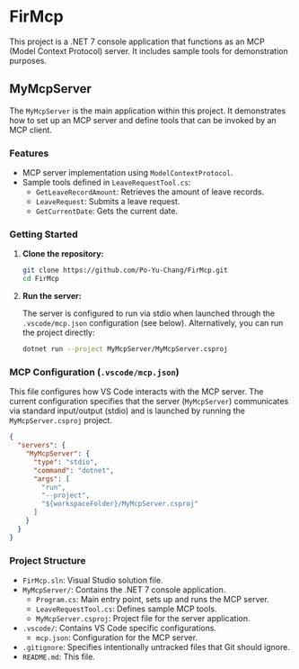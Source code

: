 # FirMcp

This project is a .NET 7 console application that functions as an MCP (Model Context Protocol) server. It includes sample tools for demonstration purposes.

## MyMcpServer

The `MyMcpServer` is the main application within this project. It demonstrates how to set up an MCP server and define tools that can be invoked by an MCP client.

### Features

* MCP server implementation using `ModelContextProtocol`.
* Sample tools defined in `LeaveRequestTool.cs`:
  * `GetLeaveRecordAmount`: Retrieves the amount of leave records.
  * `LeaveRequest`: Submits a leave request.
  * `GetCurrentDate`: Gets the current date.

### Getting Started

1. **Clone the repository:**

   ```bash
   git clone https://github.com/Po-Yu-Chang/FirMcp.git
   cd FirMcp
   ```

2. **Run the server:**

   The server is configured to run via stdio when launched through the `.vscode/mcp.json` configuration (see below).
   Alternatively, you can run the project directly:

   ```bash
   dotnet run --project MyMcpServer/MyMcpServer.csproj
   ```

### MCP Configuration (`.vscode/mcp.json`)

This file configures how VS Code interacts with the MCP server. The current configuration specifies that the server (`MyMcpServer`) communicates via standard input/output (stdio) and is launched by running the `MyMcpServer.csproj` project.

```json
{
  "servers": {
    "MyMcpServer": {
      "type": "stdio",
      "command": "dotnet",
      "args": [
        "run",
        "--project",
        "${workspaceFolder}/MyMcpServer.csproj"
      ]
    }
  }
}
```

### Project Structure

* `FirMcp.sln`: Visual Studio solution file.
* `MyMcpServer/`: Contains the .NET 7 console application.
  * `Program.cs`: Main entry point, sets up and runs the MCP server.
  * `LeaveRequestTool.cs`: Defines sample MCP tools.
  * `MyMcpServer.csproj`: Project file for the server application.
* `.vscode/`: Contains VS Code specific configurations.
  * `mcp.json`: Configuration for the MCP server.
* `.gitignore`: Specifies intentionally untracked files that Git should ignore.
* `README.md`: This file.
